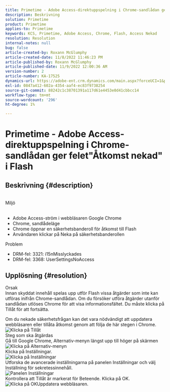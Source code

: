 ```yaml
---
title: Primetime - Adobe Access-direktuppspelning i Chrome-sandlådan ger felet"Åtkomst nekad" i Flash
description: Beskrivning
solution: Primetime
product: Primetime
applies-to: Primetime
keywords: KCS, Primetime, Adobe Access, Chrome, Flash, Access Nekad
resolution: Resolution
internal-notes: null
bug: false
article-created-by: Roxann McGlumphy
article-created-date: 11/8/2022 11:46:23 PM
article-published-by: Roxann McGlumphy
article-published-date: 11/9/2022 12:00:36 AM
version-number: 2
article-number: KA-17525
dynamics-url: https://adobe-ent.crm.dynamics.com/main.aspx?forceUCI=1&pagetype=entityrecord&etn=knowledgearticle&id=a11bbe88-bf5f-ed11-9561-6045bd006c82
exl-id: 0847a412-602a-4354-aaf4-ec83f9738254
source-git-commit: 88242c1c38701391a117d61e4453e0d41cbbcc14
workflow-type: tm+mt
source-wordcount: '296'
ht-degree: 1%

---
```


# Primetime - Adobe Access-direktuppspelning i Chrome-sandlådan ger felet&quot;Åtkomst nekad&quot; i Flash

## Beskrivning {#description}

<br>Miljö<br><br>
- Adobe Access-ström i webbläsaren Google Chrome
- Chrome, sandlådeläge
- Chrome öppnar en säkerhetsbanderoll för åtkomst till Flash
- Användaren klickar på Neka på säkerhetsbanderollen



Problem
- DRM-fel: 3321: i15nMisslyckades
- DRM-fel: 3368: UserSettingsNoAccess



## Upplösning {#resolution}

Orsak<br>
Innan skyddat innehåll spelas upp utför Flash vissa åtgärder som inte kan utföras inifrån Chrome-sandlådan. Om du försöker utföra åtgärder utanför sandlådan utlöses Chrome för att visa informationsfältet. Du måste klicka på Tillåt för att fortsätta.

Om du nekade säkerhetsfrågan kan det vara nödvändigt att uppdatera webbläsaren eller tillåta åtkomst genom att följa de här stegen i Chrome.
![Klicka på Tillåt](https://helpx.adobe.com/content/dam/help/en/adobe-access/kb/error-3321/jcr%3acontent/main-pars/image/chrome_infobar.png "Klicka på Tillåt")<br>Steg som ska åtgärdas<br>
Gå till Google Chrome, Alternativ-menyn längst upp till höger på skärmen
![Klicka på Alternativ-menyn](https://helpx.adobe.com/content/dam/help/en/adobe-access/kb/error-3321/jcr%3acontent/main-pars/procedure/proc_par/step_0/step_par/image/setting_menu.png "Klicka på Alternativ-menyn")<br>Klicka på Inställningar.<br>![Klicka på Inställningar](https://helpx.adobe.com/content/dam/help/en/adobe-access/kb/error-3321/jcr%3acontent/main-pars/procedure/proc_par/step_1/step_par/image/3.jpg "Klicka på Inställningar")<br>Utforska de avancerade inställningarna på panelen Inställningar och välj Inställning för sekretessinnehåll.<br>![Panelen Inställningar](https://helpx.adobe.com/content/dam/help/en/adobe-access/kb/error-3321/jcr%3acontent/main-pars/procedure/proc_par/step_2/step_par/image/5.jpg "Panelen Inställningar")<br>Kontrollera att Tillåt är markerat för Beteende. Klicka på OK.<br>![Klicka på OK](https://helpx.adobe.com/content/dam/help/en/adobe-access/kb/error-3321/jcr%3acontent/main-pars/procedure/proc_par/step_3/step_par/image/unsandbox_settings.png "Klicka på OK")Uppdatera webbläsaren.

<br> <br>
